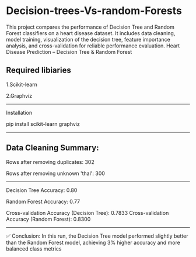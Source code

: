 # Decision-trees-Vs-random-Forests
This project compares the performance of Decision Tree and Random Forest classifiers on a heart disease dataset. It includes data cleaning, model training, visualization of the decision tree, feature importance analysis, and cross-validation for reliable performance evaluation.
Heart Disease Prediction – Decision Tree & Random Forest

Required libiaries
--------------------------
1.Scikit-learn

2.Graphviz

-------------------
Installation

pip install scikit-learn graphviz

-----------------------------

Data Cleaning Summary:
--------------------------------------------------------
Rows after removing duplicates: 302

Rows after removing unknown 'thal': 300

--------------------------------------------------------
Decision Tree Accuracy: 0.80

Random Forest Accuracy: 0.77

Cross-validation Accuracy (Decision Tree): 0.7833
Cross-validation Accuracy (Random Forest): 0.8300

--------------------------------------------------
✅ Conclusion:
In this run, the Decision Tree model performed slightly better than the Random Forest model, achieving 3% higher accuracy and more balanced class metrics
